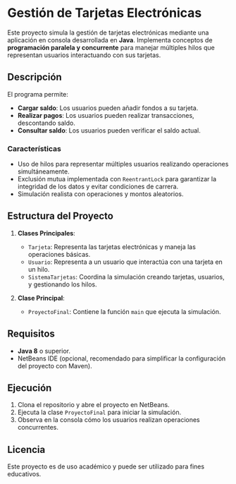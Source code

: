 # Gestión de Tarjetas Electrónicas

Este proyecto simula la gestión de tarjetas electrónicas mediante una aplicación en consola desarrollada en **Java**. Implementa conceptos de **programación paralela y concurrente** para manejar múltiples hilos que representan usuarios interactuando con sus tarjetas.

## Descripción

El programa permite:
- **Cargar saldo**: Los usuarios pueden añadir fondos a su tarjeta.
- **Realizar pagos**: Los usuarios pueden realizar transacciones, descontando saldo.
- **Consultar saldo**: Los usuarios pueden verificar el saldo actual.

### Características
- Uso de hilos para representar múltiples usuarios realizando operaciones simultáneamente.
- Exclusión mutua implementada con `ReentrantLock` para garantizar la integridad de los datos y evitar condiciones de carrera.
- Simulación realista con operaciones y montos aleatorios.

## Estructura del Proyecto

1. **Clases Principales**:
   - `Tarjeta`: Representa las tarjetas electrónicas y maneja las operaciones básicas.
   - `Usuario`: Representa a un usuario que interactúa con una tarjeta en un hilo.
   - `SistemaTarjetas`: Coordina la simulación creando tarjetas, usuarios, y gestionando los hilos.

2. **Clase Principal**: 
   - `ProyectoFinal`: Contiene la función `main` que ejecuta la simulación.

## Requisitos

- **Java 8** o superior.
- NetBeans IDE (opcional, recomendado para simplificar la configuración del proyecto con Maven).

## Ejecución

1. Clona el repositorio y abre el proyecto en NetBeans.
2. Ejecuta la clase `ProyectoFinal` para iniciar la simulación.
3. Observa en la consola cómo los usuarios realizan operaciones concurrentes.

## Licencia

Este proyecto es de uso académico y puede ser utilizado para fines educativos.
